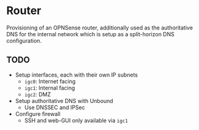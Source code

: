 # Router

Provisioning of an OPNSense router, additionally used as the authoritative DNS for the internal network which is setup as a split-horizon DNS configuration.

## TODO

* Setup interfaces, each with their own IP subnets
  * `igc0`: Internet facing
  * `igc1`: Internal facing
  * `igc2`: DMZ
* Setup authoritative DNS with Unbound
  * Use DNSSEC and IPSec
* Configure firewall
  * SSH and web-GUI only available via `igc1`
